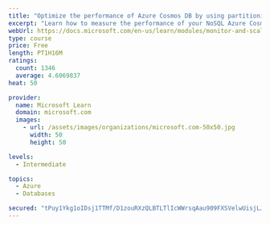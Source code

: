 ```yaml
---
title: "Optimize the performance of Azure Cosmos DB by using partitioning and indexing strategies"
excerpt: "Learn how to measure the performance of your NoSQL Azure Cosmos DB database, by monitoring, partitioning, and indexing"
webUrl: https://docs.microsoft.com/en-us/learn/modules/monitor-and-scale-cosmos-db/
type: course
price: Free
length: PT1H16M
ratings:
  count: 1346
  average: 4.6069837
heat: 50

provider:
  name: Microsoft Learn
  domain: microsoft.com
  images:
    - url: /assets/images/organizations/microsoft.com-50x50.jpg
      width: 50
      height: 50

levels:
  - Intermediate

topics:
  - Azure
  - Databases

secured: "tPuy1Ykg1oIDsj1TTMf/D1zouRXzQLBTLTlIcWWrsqAau909FXSVelwUisjLJY98UeoIzkd8+syr/H7Mi9SIcmI0FDf20Ql7O9tXaKyfeSP/Ld/cVtCJd6xJJ12ujklmqSexeJbQWtsVtNDQpfMOrcul0NrhqMABl+q9RA6IQBPETC2YMLRvpkg6HUzVZtE1Z94v3MUmXs5gP0BwCnRrv6TH6GxMSF7FT70pRCnXmi9Oivrbz56/Ci8iyd9L6gBp3KgtLEFYA9ECgSPNZhi/2cODoK5/eXLQPBn83rN0VwBZ5ATT+kGtGY7xV3jg/0WUG5nF8KzC4j0heurOOGv+F1Tk8NBvBmC6x0+vjNvo4RWOpi3FdbWmfqLSBmAJYjAX/rBDoU43ehGzmC3bpncPRBQ8GImryNh6eZUn4J5tpCM=;41rFJcHvXESeLkO306m2fg=="
---
```


